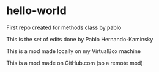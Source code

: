 # hello-world
First repo created for methods class by pablo

This is the set of edits done by Pablo Hernando-Kaminsky

This is a mod made locally on my VirtualBox machine

This is a mod made on GitHub.com (so a remote mod)
